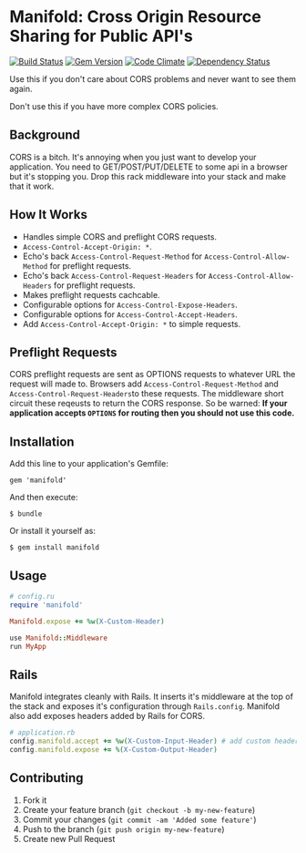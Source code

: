 # Manifold: Cross Origin Resource Sharing for Public API's

[![Build Status](https://secure.travis-ci.org/twinturbo/manifold.png?branch=master)][travis]
[![Gem Version](https://badge.fury.io/rb/manifold.png)][gem]
[![Code Climate](https://codeclimate.com/github/twinturbo/manifold.png)][codeclimate]
[![Dependency Status](https://gemnasium.com/twinturbo/manifold.png?travis)][gemnasium]

[gem]: https://rubygems.org/gems/manifold
[travis]: http://travis-ci.org/twinturbo/manifold
[gemnasium]: https://gemnasium.com/twinturbo/manifold
[codeclimate]: https://codeclimate.com/github/twinturbo/manifold

Use this if you don't care about CORS problems and never want to see
them again.

Don't use this if you have more complex CORS policies.

## Background

CORS is a bitch. It's annoying when you just want to develop your
application. You need to GET/POST/PUT/DELETE to some api in a browser
but it's stopping you. Drop this rack middleware into your stack and
make that it work.

## How It Works

* Handles simple CORS and preflight CORS requests.
* `Access-Control-Accept-Origin: *`.
* Echo's back `Access-Control-Request-Method` for
  `Access-Control-Allow-Method` for preflight requests.
* Echo's back `Access-Control-Request-Headers` for
  `Access-Control-Allow-Headers` for preflight requests.
* Makes preflight requests cachcable.
* Configurable options for `Access-Control-Expose-Headers`.
* Configurable options for `Access-Control-Accept-Headers`.
* Add `Access-Control-Accept-Origin: *` to simple requests.

## Preflight Requests

CORS preflight requests are sent as OPTIONS requests to whatever URL the
request will made to. Browsers add `Access-Control-Request-Method` and
`Access-Control-Request-Headers`to these requests. The middleware short
circuit these reqeusts to return the CORS response. So be warned: **If
your application accepts `OPTIONS` for routing then you should not use
this code.**

## Installation

Add this line to your application's Gemfile:

    gem 'manifold'

And then execute:

    $ bundle

Or install it yourself as:

    $ gem install manifold

## Usage

```ruby
# config.ru
require 'manifold'

Manifold.expose += %w(X-Custom-Header)

use Manifold::Middleware
run MyApp
```

## Rails

Manifold integrates cleanly with Rails. It inserts it's middleware at
the top of the stack and exposes it's configuration through
`Rails.config`. Manifold also add exposes headers added by Rails for
CORS.

```ruby
# application.rb
config.manifold.accept += %w(X-Custom-Input-Header) # add custom headers you need
config.manifold.expose += %(X-Custom-Output-Header)
```

## Contributing

1. Fork it
2. Create your feature branch (`git checkout -b my-new-feature`)
3. Commit your changes (`git commit -am 'Added some feature'`)
4. Push to the branch (`git push origin my-new-feature`)
5. Create new Pull Request
